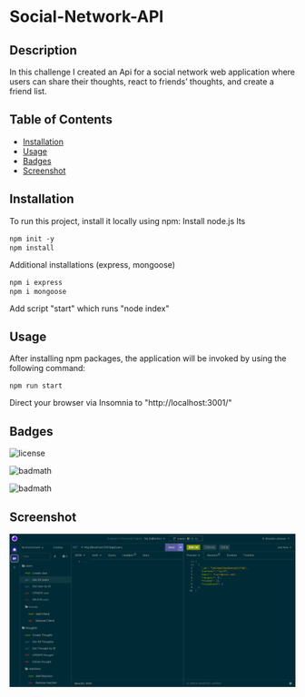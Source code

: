 # Social-Network-API

## Description

In this challenge I created an Api for a social network web application where users can share their thoughts, react to friends’ thoughts, and create a friend list. 

## Table of Contents

- [Installation](#installation)
- [Usage](#usage)
- [Badges](#badges)
- [Screenshot](#screenshot)

## Installation

To run this project, install it locally using npm:
Install node.js lts

```
npm init -y
npm install
```

Additional installations (express, mongoose)

```
npm i express
npm i mongoose
```

Add script "start" which runs "node index"

## Usage

After installing npm packages, the application will be invoked by using the following command:

```
npm run start
```

Direct your browser via Insomnia  to "http://localhost:3001/"

## Badges

![license](https://img.shields.io/badge/license-MIT-yellow.svg)

![badmath](https://img.shields.io/github/languages/top/lernantino/badmath)

![badmath](https://img.shields.io/github/repo-size/ajsherrill2/Social-Network-API)

## Screenshot
![](assets/social-network-api.png)